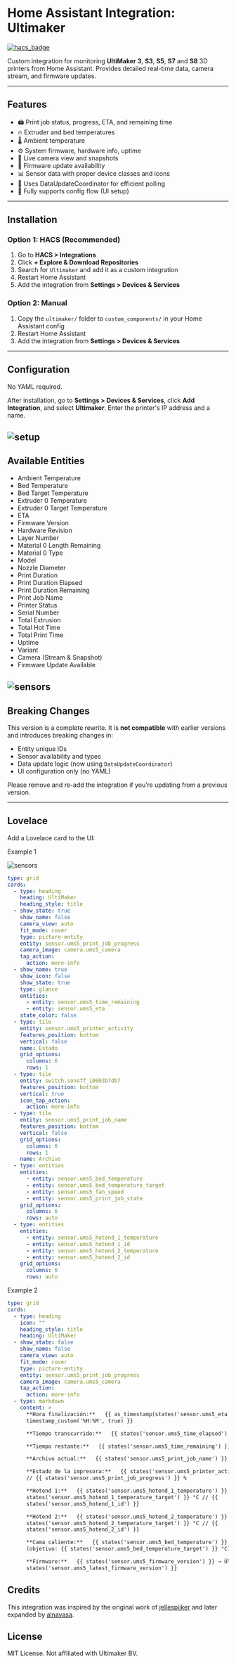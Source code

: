 # Home Assistant Integration: Ultimaker

[![hacs\_badge](https://img.shields.io/badge/HACS-Custom-orange.svg)](https://hacs.xyz/)

Custom integration for monitoring **UltiMaker 3**, **S3**, **S5**, **S7** and **S8** 3D printers from Home Assistant. Provides detailed real-time data, camera stream, and firmware updates.

---

## Features

* 🖨️ Print job status, progress, ETA, and remaining time
* 🔥 Extruder and bed temperatures
* 🌡️ Ambient temperature
* ⚙️ System firmware, hardware info, uptime
* 📸 Live camera view and snapshots
* 🔄 Firmware update availability
* 📊 Sensor data with proper device classes and icons
* 🧠 Uses DataUpdateCoordinator for efficient polling
* 📁 Fully supports config flow (UI setup)

---

## Installation

### Option 1: HACS (Recommended)

1. Go to **HACS > Integrations**
2. Click **+ Explore & Download Repositories**
3. Search for `Ultimaker` and add it as a custom integration
4. Restart Home Assistant
5. Add the integration from **Settings > Devices & Services**

### Option 2: Manual

1. Copy the `ultimaker/` folder to `custom_components/` in your Home Assistant config
2. Restart Home Assistant
3. Add the integration from **Settings > Devices & Services**

---

## Configuration

No YAML required.

After installation, go to **Settings > Devices & Services**, click **Add Integration**, and select **Ultimaker**. Enter the printer's IP address and a name.


![setup](https://github.com/jellespijker/home-assistant-ultimaker/raw/main/resources/setup.png)
---

## Available Entities

* Ambient Temperature
* Bed Temperature
* Bed Target Temperature
* Extruder 0 Temperature
* Extruder 0 Target Temperature
* ETA
* Firmware Version
* Hardware Revision
* Layer Number
* Material 0 Length Remaining
* Material 0 Type
* Model
* Nozzle Diameter
* Print Duration
* Print Duration Elapsed
* Print Duration Remaining
* Print Job Name
* Printer Status
* Serial Number
* Total Extrusion
* Total Hot Time
* Total Print Time
* Uptime
* Variant
* Camera (Stream & Snapshot)
* Firmware Update Available

![sensors](https://github.com/jellespijker/home-assistant-ultimaker/raw/main/resources/sensors.png)
---

## Breaking Changes

This version is a complete rewrite. It is **not compatible** with earlier versions and introduces breaking changes in:

* Entity unique IDs
* Sensor availability and types
* Data update logic (now using `DataUpdateCoordinator`)
* UI configuration only (no YAML)

Please remove and re-add the integration if you’re updating from a previous version.

---

## Lovelace

Add a Lovelace card to the UI:

Example 1

![sensors](https://github.com/jellespijker/home-assistant-ultimaker/raw/main/resources/lovelace.png)

```yaml
type: grid
cards:
  - type: heading
    heading: UltiMaker
    heading_style: title
  - show_state: true
    show_name: false
    camera_view: auto
    fit_mode: cover
    type: picture-entity
    entity: sensor.ums5_print_job_progress
    camera_image: camera.ums5_camera
    tap_action:
      action: more-info
  - show_name: true
    show_icon: false
    show_state: true
    type: glance
    entities:
      - entity: sensor.ums5_time_remaining
      - entity: sensor.ums5_eta
    state_color: false
  - type: tile
    entity: sensor.ums5_printer_activity
    features_position: bottom
    vertical: false
    name: Estado
    grid_options:
      columns: 6
      rows: 1
  - type: tile
    entity: switch.sonoff_10003b7db7
    features_position: bottom
    vertical: true
    icon_tap_action:
      action: more-info
  - type: tile
    entity: sensor.ums5_print_job_name
    features_position: bottom
    vertical: false
    grid_options:
      columns: 6
      rows: 1
    name: Archivo
  - type: entities
    entities:
      - entity: sensor.ums5_bed_temperature
      - entity: sensor.ums5_bed_temperature_target
      - entity: sensor.ums5_fan_speed
      - entity: sensor.ums5_print_job_state
    grid_options:
      columns: 6
      rows: auto
  - type: entities
    entities:
      - entity: sensor.ums5_hotend_1_temperature
      - entity: sensor.ums5_hotend_1_id
      - entity: sensor.ums5_hotend_2_temperature
      - entity: sensor.ums5_hotend_2_id
    grid_options:
      columns: 6
      rows: auto
```

Example 2

```yaml
type: grid
cards:
  - type: heading
    icon: ""
    heading_style: title
    heading: UltiMaker
  - show_state: false
    show_name: false
    camera_view: auto
    fit_mode: cover
    type: picture-entity
    entity: sensor.ums5_print_job_progress
    camera_image: camera.ums5_camera
    tap_action:
      action: more-info
  - type: markdown
    content: >
      **Hora finalización:**   {{ as_timestamp(states('sensor.ums5_eta')) |
      timestamp_custom('%H:%M', true) }}

      **Tiempo transcurrido:**   {{ states('sensor.ums5_time_elapsed') }} h

      **Tiempo restante:**   {{ states('sensor.ums5_time_remaining') }} h

      **Archivo actual:**   {{ states('sensor.ums5_print_job_name') }}

      **Estado de la impresora:**   {{ states('sensor.ums5_printer_activity') }}
      // {{ states('sensor.ums5_print_job_progress') }} %

      **Hotend 1:**   {{ states('sensor.ums5_hotend_1_temperature') }} °C // {{
      states('sensor.ums5_hotend_1_temperature_target') }} °C // {{
      states('sensor.ums5_hotend_1_id') }}

      **Hotend 2:**   {{ states('sensor.ums5_hotend_2_temperature') }} °C // {{
      states('sensor.ums5_hotend_2_temperature_target') }} °C // {{
      states('sensor.ums5_hotend_2_id') }}

      **Cama caliente:**   {{ states('sensor.ums5_bed_temperature') }} °C
      (objetivo: {{ states('sensor.ums5_bed_temperature_target') }} °C)  

      **Firmware:**   {{ states('sensor.ums5_firmware_version') }} → Última: {{
      states('sensor.ums5_latest_firmware_version') }}
```


## Credits

This integration was inspired by the original work of [jellespijker](https://github.com/jellespijker) and later expanded by [alnavasa](https://github.com/alnavasa).



## License

MIT License. Not affiliated with Ultimaker BV.
